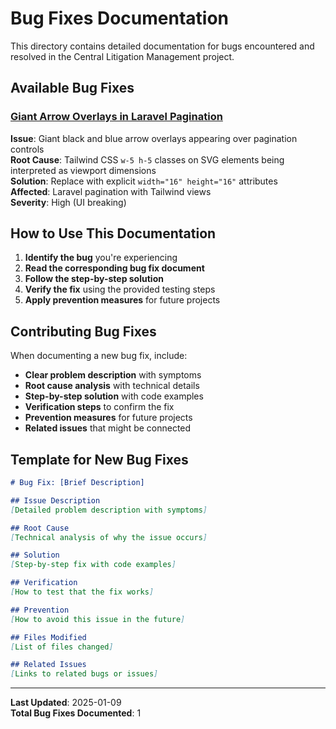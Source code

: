 # Bug Fixes Documentation

This directory contains detailed documentation for bugs encountered and resolved in the Central Litigation Management project.

## Available Bug Fixes

### [Giant Arrow Overlays in Laravel Pagination](./Giant-Arrow-Overlays-Bugfix.md)

**Issue**: Giant black and blue arrow overlays appearing over pagination controls  
**Root Cause**: Tailwind CSS `w-5 h-5` classes on SVG elements being interpreted as viewport dimensions  
**Solution**: Replace with explicit `width="16" height="16"` attributes  
**Affected**: Laravel pagination with Tailwind views  
**Severity**: High (UI breaking)

## How to Use This Documentation

1. **Identify the bug** you're experiencing
2. **Read the corresponding bug fix document**
3. **Follow the step-by-step solution**
4. **Verify the fix** using the provided testing steps
5. **Apply prevention measures** for future projects

## Contributing Bug Fixes

When documenting a new bug fix, include:

- **Clear problem description** with symptoms
- **Root cause analysis** with technical details
- **Step-by-step solution** with code examples
- **Verification steps** to confirm the fix
- **Prevention measures** for future projects
- **Related issues** that might be connected

## Template for New Bug Fixes

```markdown
# Bug Fix: [Brief Description]

## Issue Description
[Detailed problem description with symptoms]

## Root Cause
[Technical analysis of why the issue occurs]

## Solution
[Step-by-step fix with code examples]

## Verification
[How to test that the fix works]

## Prevention
[How to avoid this issue in the future]

## Files Modified
[List of files changed]

## Related Issues
[Links to related bugs or issues]
```

---

**Last Updated**: 2025-01-09  
**Total Bug Fixes Documented**: 1
